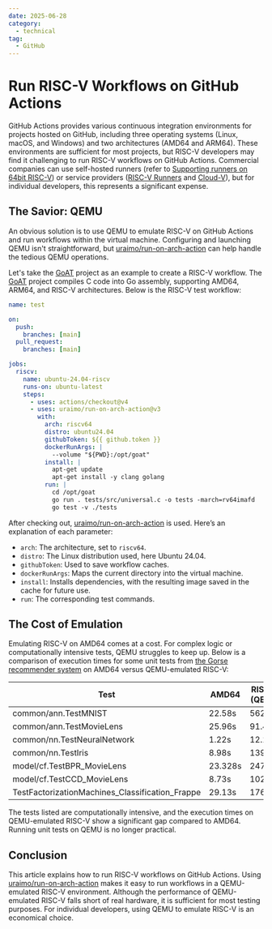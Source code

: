 ```yaml
---
date: 2025-06-28
category:
  - technical
tag:
  - GitHub
---
```

# Run RISC-V Workflows on GitHub Actions

GitHub Actions provides various continuous integration environments for projects hosted on GitHub, including three operating systems (Linux, macOS, and Windows) and two architectures (AMD64 and ARM64). These environments are sufficient for most projects, but RISC-V developers may find it challenging to run RISC-V workflows on GitHub Actions. Commercial companies can use self-hosted runners (refer to [Supporting runners on 64bit RISC-V](https://github.com/actions/runner/issues/2157)) or service providers ([RISC-V Runners](https://www.riscvrunners.com/) and [Cloud-V](https://cloud-v.co/risc-v-cicd)), but for individual developers, this represents a significant expense.

## The Savior: QEMU

An obvious solution is to use QEMU to emulate RISC-V on GitHub Actions and run workflows within the virtual machine. Configuring and launching QEMU isn't straightforward, but [uraimo/run-on-arch-action](https://github.com/uraimo/run-on-arch-action) can help handle the tedious QEMU operations.

Let's take the [GoAT](https://github.com/gorse-io/goat/tree/main) project as an example to create a RISC-V workflow. The [GoAT](https://github.com/gorse-io/goat/tree/main) project compiles C code into Go assembly, supporting AMD64, ARM64, and RISC-V architectures. Below is the RISC-V test workflow:

```yaml
name: test

on:
  push:
    branches: [main]
  pull_request:
    branches: [main]

jobs:
  riscv:
    name: ubuntu-24.04-riscv
    runs-on: ubuntu-latest
    steps:
      - uses: actions/checkout@v4
      - uses: uraimo/run-on-arch-action@v3
        with:
          arch: riscv64
          distro: ubuntu24.04
          githubToken: ${{ github.token }}
          dockerRunArgs: |
            --volume "${PWD}:/opt/goat"
          install: |
            apt-get update
            apt-get install -y clang golang
          run: |
            cd /opt/goat
            go run . tests/src/universal.c -o tests -march=rv64imafd
            go test -v ./tests
```

After checking out, [uraimo/run-on-arch-action](https://github.com/uraimo/run-on-arch-action) is used. Here’s an explanation of each parameter:
- `arch`: The architecture, set to `riscv64`.
- `distro`: The Linux distribution used, here Ubuntu 24.04.
- `githubToken`: Used to save workflow caches.
- `dockerRunArgs`: Maps the current directory into the virtual machine.
- `install`: Installs dependencies, with the resulting image saved in the cache for future use.
- `run`: The corresponding test commands.

## The Cost of Emulation

Emulating RISC-V on AMD64 comes at a cost. For complex logic or computationally intensive tests, QEMU struggles to keep up. Below is a comparison of execution times for some unit tests from [the Gorse recommender system](https://github.com/gorse-io/gorse) on AMD64 versus QEMU-emulated RISC-V:

| Test | AMD64 | RISC-V (QEMU) |
|---|---|---|
| common/ann.TestMNIST | 22.58s | 562.50s |
| common/ann.TestMovieLens | 25.96s | 91.42s |
| common/nn.TestNeuralNetwork | 1.22s | 12.10s |
| common/nn.TestIris | 8.98s | 139.29s |
| model/cf.TestBPR_MovieLens | 23.328s | 247.33s |
| model/cf.TestCCD_MovieLens | 8.73s | 102.63s |
| TestFactorizationMachines_Classification_Frappe | 29.13s | 176.41s |

The tests listed are computationally intensive, and the execution times on QEMU-emulated RISC-V show a significant gap compared to AMD64. Running unit tests on QEMU is no longer practical.

## Conclusion

This article explains how to run RISC-V workflows on GitHub Actions. Using [uraimo/run-on-arch-action](https://github.com/uraimo/run-on-arch-action) makes it easy to run workflows in a QEMU-emulated RISC-V environment. Although the performance of QEMU-emulated RISC-V falls short of real hardware, it is sufficient for most testing purposes. For individual developers, using QEMU to emulate RISC-V is an economical choice.
